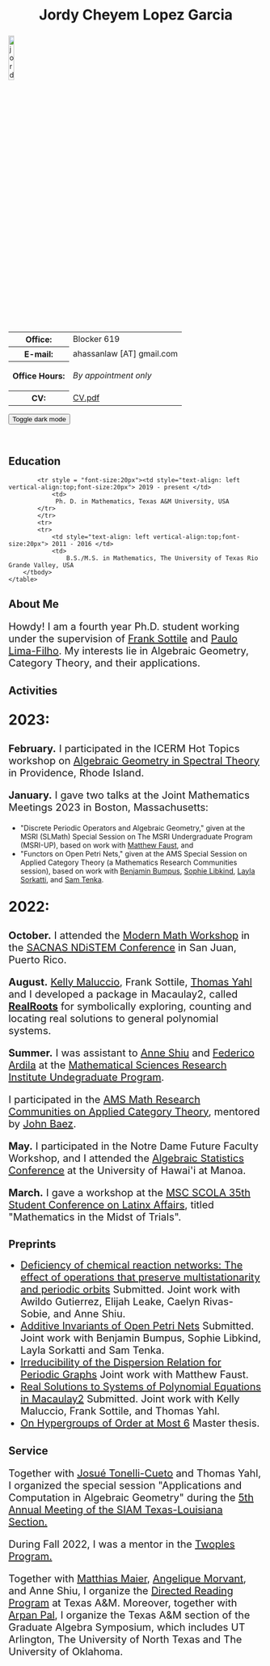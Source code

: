 <!DOCTYPE html PUBLIC "-//W3C//DTD XHTML 1.1//EN"
  "http://www.w3.org/TR/xhtml11/DTD/xhtml11.dtd">

<html xmlns="http://www.w3.org/1999/xhtml" xml:lang="en">

<head>
 <meta charset="UTF-8">
 <meta http-equiv="X-UA-Compatible" content="IE=edge">
 <meta name="viewport" content="width=device-width, initial-scale=1.0">
<style type="text/css">

body {
  padding: 25px;
  background-color: whitesmoke;
  color: black;
  font-size: 20px;
}
.contactsearch {
 visibility:hidden;
} 

.dark-mode {
  background-color: black;
  color: whitesmoke;
}
  
h1 {color: Maroon;}
</style>
</head>

<!-- BEGIN CONTENT HERE -->

<h1 class="pageTitle" style="text-align:center;">Jordy Cheyem Lopez Garcia</h1>

<div>
<!-- Photograph -->
<img class="img-responsive" src="jordy_photo.jpeg" width="15%" alt="jordy_photo.jpeg"
     style="position:relative;float:left;padding-right:5px;padding-top:5px;"/>
<!-- Contact info -->
<table>
<tr><!-- Office -->
<th style=>Office:</th>
<td>Blocker 619</td>
</tr>
<tr><!-- Obfuscate your e-mail address to reduce spam -->
<th style=>E-mail:</th>
<td> ahassanlaw [AT] gmail.com</td>
</tr>
<tr><!-- Office Hours -->
<th style="text-align: vertical-align:top">Office Hours:</th>
<td style="vertical-align: top">

<i>By appointment only</i>
</td>
</tr>
<tr><!-- Link to your CV -->
<th>CV:</th>
<td><a href="JordyLopez_CV_08:22.pdf">CV.pdf</a></td>
</tr>
</table>
</div>

<button onclick="myFunction()">Toggle dark mode</button>

<script>
function myFunction() {
   var element = document.body;
   element.classList.toggle("dark-mode");
}
</script>

<!-- Break -->
<p><br style="clear: both;"/></p>

<h2>Education</h2>
    <table cellpadding="3">
        <tbody style = "font-size:20px">

            <tr style = "font-size:20px"><td style="text-align: left vertical-align:top;font-size:20px"> 2019 - present </td>
                <td>
                 Ph. D. in Mathematics, Texas A&M University, USA
            </tr>
            </tr>
            <tr>
            <tr>
                <td style="text-align: left vertical-align:top;font-size:20px"> 2011 - 2016 </td>
                <td> 
                    B.S./M.S. in Mathematics, The University of Texas Rio Grande Valley, USA
        </tbody>
    </table>


  <h2>About Me</h2> 

<tbody> 

<p style="font-size:20px">Howdy! I am a fourth year Ph.D. student working under the supervision of <a href="https://www.math.tamu.edu/~frank.sottile/">Frank Sottile</a> and <a href="https://www.math.tamu.edu/directory/formalpg.php?user=plfilho">Paulo Lima-Filho</a>. My interests lie in Algebraic Geometry, Category Theory, and their applications.</p>

  <h2>Activities</h2>

<p style="font-size:28px">
  <b>2023:</b>
</p>
  
<p style="font-size:20px"> <b>February.</b> I participated in the ICERM Hot Topics workshop on <a href="https://icerm.brown.edu/events/htw-23-agst/">Algebraic Geometry in Spectral Theory</a> in Providence, Rhode Island.
</p>

<p style="font-size:20px"> <b>January.</b> I gave two talks at the Joint Mathematics Meetings 2023 in Boston, Massachusetts: 
<ul>
  <li>"Discrete Periodic Operators and Algebraic Geometry," given at the MSRI (SLMath) Special Session on The MSRI Undergraduate Program (MSRI-UP), based on work with <a href="https://mattfaust.github.io/">Matthew Faust</a>, and</li>

  <li>"Functors on Open Petri Nets," given at the AMS Special Session on Applied Category Theory (a Mathematics Research Communities session), based on work with <a href="https://bmbumpus.com/">Benjamin Bumpus</a>, <a href="https://slibkind.github.io/">Sophie Libkind</a>, <a href="https://scholar.google.com/citations?user=ZBouxdcAAAAJ&hl=en">Layla Sorkatti</a>, and <a href="https://scholar.google.com/citations?user=Px3ZQ08AAAAJ&hl=en">Sam Tenka</a>.</li>
</ul>
</p>

<p style="font-size:28px">
  <b>2022:</b>
</p>
<p style="font-size:20px"> <b>October.</b> I attended the <a href="https://www.msri.org/workshops/1056">Modern Math Workshop</a> in the <a href="https://www.sacnas.org/conference">SACNAS NDiSTEM Conference</a> in San Juan, Puerto Rico.
</p>

<p style="font-size:20px"><b>August.</b> <a href="https://github.com/kmaluccio">Kelly Maluccio</a>, Frank Sottile, <a href="https://tjyahl.github.io/">Thomas Yahl</a> and I developed a package in Macaulay2, called <a href="https://faculty.math.illinois.edu/Macaulay2/doc/Macaulay2/share/doc/Macaulay2/RealRoots/html/index.html"> <b> RealRoots</b></a> for symbolically exploring, counting and locating real solutions to general polynomial systems.</p>
  
<p style="font-size:20px"> <b>Summer.</b> I was assistant to <a href="https://www.math.tamu.edu/~annejls/">Anne Shiu</a> and <a href="http://fardila.com/">Federico Ardila</a> at the <a href="https://www.msri.org/msri_ups/1027">Mathematical Sciences Research Institute Undegraduate Program</a>. 
  </p>
  
<p style="font-size:20px"> I participated in the <a href="https://www.ams.org/programs/research-communities/2022MRC-Categories">AMS Math Research Communities on Applied Category Theory</a>, mentored by <a href="https://math.ucr.edu/home/baez/">John Baez</a>.
  </p>

<p style="font-size:20px"><b>May.</b> I participated in the Notre Dame Future Faculty Workshop, and I attended the <a href="https://sites.google.com/iit.edu/as2022">Algebraic Statistics Conference</a> at the University of Hawai'i at Manoa.
  </p>

<p style="font-size:20px"><b>March.</b> I gave a workshop at the <a href="">MSC SCOLA 35th Student Conference on Latinx Affairs</a>, titled "Mathematics in the Midst of Trials". 
</p>
  
 <!--p style="font-size:20px"> Matthew Faust, Frank Sottile and I are studying interactions of spectral theory and algebraic geometry based on the work of Kuchment, Liu, Matos, Fillman, Bättig, Gieseker, Knorrer, Trubowitz and others. In particular, we want to generalize the classification of Bloch varieties arising from discrete Schrödinger operators. Together with <a href="https://sites.google.com/view/wencail/home">Wencai Liu</a> and <a href="https://sites.google.com/view/rodrigomatos/">Rodrigo Matos</a>, we visited Louisiana State University to collaborate with <a href="https://sites.google.com/site/jakefillman/">Jake Fillman</a>, <a href="https://users.math.msu.edu/users/ikachkov/">Ilya Kachkovskiy</a> and <a href="https://www.math.lsu.edu/~shipman/">Stephen Shipman</a>.
  </p-->
  
 
<h2>Preprints</h2>
<ul style="margin-top: 2px">
  <li style="font-size:20px"><a href="https://arxiv.org/abs/2305.19410"> Deficiency of chemical reaction networks: The effect of operations that preserve multistationarity and periodic orbits</a> Submitted. Joint work with Awildo Gutierrez, Elijah Leake, Caelyn Rivas-Sobie, and Anne Shiu. </li>
  <li style="font-size:20px"><a href="https://arxiv.org/abs/2303.01643"> Additive Invariants of Open Petri Nets</a> Submitted. Joint work with Benjamin Bumpus, Sophie Libkind, Layla Sorkatti and Sam Tenka.</li>
  <li style="font-size:20px"><a href="https://arxiv.org/abs/2302.11534"> Irreducibility of the Dispersion Relation for Periodic Graphs</a> Joint work with Matthew Faust.</li>
  <li style="font-size:20px"><a href="https://arxiv.org/abs/2208.05576"> Real Solutions to Systems of Polynomial Equations in Macaulay2</a> Submitted. Joint work with Kelly Maluccio, Frank Sottile, and Thomas Yahl.</li>
  <li style="font-size:20px"><a href="Hypergroups thesis.pdf">On Hypergroups of Order at Most 6</a> Master thesis.</li>
</ul>
  
<h2>Service</h2>
<p style="font-size:20px">Together with <a href="https://tonellicueto.xyz/">Josué Tonelli-Cueto</a> and Thomas Yahl, I organized the special session "Applications and Computation in Algebraic Geometry" during the <a href="https://www.math.uh.edu/siamtxla22/index.shtml">5th Annual Meeting of the SIAM Texas-Louisiana Section.</a>

<p style="font-size: 20px">During Fall 2022, I was a mentor in the <a href="https://sites.google.com/view/twoples/">Twoples Program.</a>
</p>

<p style="font-size: 20px">Together with <a href="https://people.tamu.edu/~maier/">Matthias Maier</a>, <a href="https://www.math.tamu.edu/directory/formalpg.php?user=mae4102">Angelique Morvant</a>, and Anne Shiu, I organize the <a href="https://www.math.tamu.edu/undergraduate/drp/">Directed Reading Program</a> at Texas A&M. Moreover, together with <a href="https://arpan-pal.github.io/">Arpan Pal</a>, I organize the Texas A&M section of the Graduate Algebra Symposium, which includes UT Arlington, The University of North Texas and The University of Oklahoma.</p>
</tbody>

<!-- ===================== END YOUR CONTENT HERE ===================== -->
</body>
</html>
</div>


